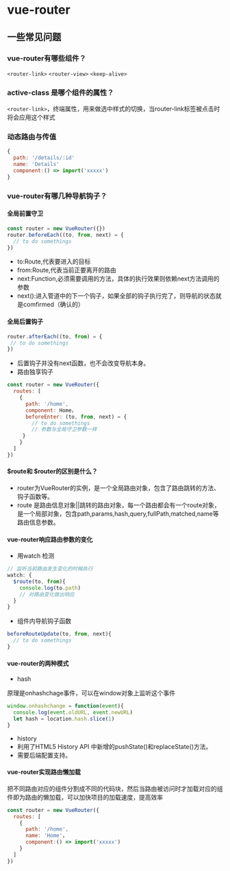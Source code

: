 # vue-router

## 一些常见问题

### vue-router有哪些组件？

`<router-link>` `<router-view>` `<keep-alive>`

### active-class 是哪个组件的属性？

`<router-link>`，终端属性，用来做选中样式的切换，当router-link标签被点击时将会应用这个样式

### 动态路由与传值

```js
{
  path: '/details/:id'
  name: 'Details'
  component:() => import('xxxxx')
}
```

### vue-router有哪几种导航钩子？

#### 全局前置守卫

```js
const router = new VueRouter({})
router.beforeEach((to, from, next) = {
  // to do somethings
})
```

- to:Route,代表要进入的目标
- from:Route,代表当前正要离开的路由
- next:Function,必须需要调用的方法，具体的执行效果则依赖next方法调用的参数
- next():进入管道中的下一个钩子，如果全部的钩子执行完了，则导航的状态就是comfirmed（确认的）

#### 全局后置钩子

```js
router.afterEach((to, from) = {
 // to do somethings
})
```

- 后置钩子并没有next函数，也不会改变导航本身。
- 路由独享钩子

```js
const router = new VueRouter({
  routes: [
    {
      path: '/home',
      component: Home，
      beforeEnter: (to, from, next) = {
        // to do somethings
        // 参数与全局守卫参数一样
     }
    }
  ]
})
```

#### $route和 $router的区别是什么？

- router为VueRouter的实例，是一个全局路由对象，包含了路由跳转的方法、钩子函数等。
- route 是路由信息对象||跳转的路由对象，每一个路由都会有一个route对象，是一个局部对象，包含path,params,hash,query,fullPath,matched,name等路由信息参数。

#### vue-router响应路由参数的变化

- 用watch 检测

```js
// 监听当前路由发生变化的时候执行
watch: {
  $route(to, from){
    console.log(to.path)
    // 对路由变化做出响应
  }
}
```

- 组件内导航钩子函数

```js
beforeRouteUpdate(to, from, next){
  // to do somethings
}
```

#### vue-router的两种模式

- hash

原理是onhashchage事件，可以在window对象上监听这个事件

```js
window.onhashchange = function(event){
  console.log(event.oldURL, event.newURL)
  let hash = location.hash.slice(1)
}
```

- history
- 利用了HTML5 History API 中新增的pushState()和replaceState()方法。
- 需要后端配置支持。

#### vue-router实现路由懒加载

把不同路由对应的组件分割成不同的代码块，然后当路由被访问时才加载对应的组件即为路由的懒加载，可以加快项目的加载速度，提高效率

```js
const router = new VueRouter({
  routes: [
    {
      path: '/home',
      name: 'Home'，
      component:() => import('xxxxx')
    }
  ]
})
```
